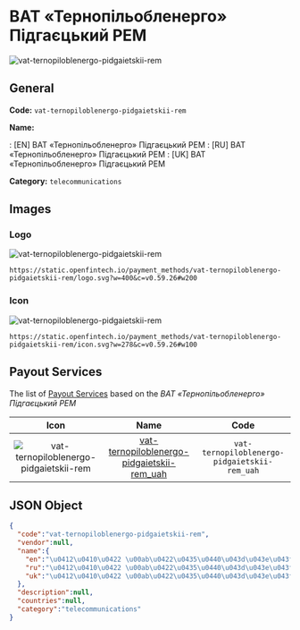 
# ВАТ «Тернопільобленерго» Підгаєцький РЕМ 
![vat-ternopiloblenergo-pidgaietskii-rem](https://static.openfintech.io/payment_methods/vat-ternopiloblenergo-pidgaietskii-rem/logo.svg?w=400&c=v0.59.26#w200)  

## General 
**Code:** `vat-ternopiloblenergo-pidgaietskii-rem` 
 
**Name:** 
 
:	[EN] ВАТ «Тернопільобленерго» Підгаєцький РЕМ 
:	[RU] ВАТ «Тернопільобленерго» Підгаєцький РЕМ 
:	[UK] ВАТ «Тернопільобленерго» Підгаєцький РЕМ 
 
**Category:** `telecommunications` 
 

## Images 

### Logo 
![vat-ternopiloblenergo-pidgaietskii-rem](https://static.openfintech.io/payment_methods/vat-ternopiloblenergo-pidgaietskii-rem/logo.svg?w=400&c=v0.59.26#w200)  

```
https://static.openfintech.io/payment_methods/vat-ternopiloblenergo-pidgaietskii-rem/logo.svg?w=400&c=v0.59.26#w200
```  

### Icon 
![vat-ternopiloblenergo-pidgaietskii-rem](https://static.openfintech.io/payment_methods/vat-ternopiloblenergo-pidgaietskii-rem/icon.svg?w=278&c=v0.59.26#w100)  

```
https://static.openfintech.io/payment_methods/vat-ternopiloblenergo-pidgaietskii-rem/icon.svg?w=278&c=v0.59.26#w100
```  

## Payout Services 
 
The list of [Payout Services](/payout-services/) based on the _ВАТ «Тернопільобленерго» Підгаєцький РЕМ_ 

|Icon|Name|Code| 
|:---:|:---:|:---:| 
|![vat-ternopiloblenergo-pidgaietskii-rem](https://static.openfintech.io/payout_methods/vat-ternopiloblenergo-pidgaietskii-rem/icon.svg?w=278&c=v0.59.26#w40) |[vat-ternopiloblenergo-pidgaietskii-rem_uah](/payout-services/vat-ternopiloblenergo-pidgaietskii-rem_uah/)|`vat-ternopiloblenergo-pidgaietskii-rem_uah`| 
 

## JSON Object 

```json
{
  "code":"vat-ternopiloblenergo-pidgaietskii-rem",
  "vendor":null,
  "name":{
    "en":"\u0412\u0410\u0422 \u00ab\u0422\u0435\u0440\u043d\u043e\u043f\u0456\u043b\u044c\u043e\u0431\u043b\u0435\u043d\u0435\u0440\u0433\u043e\u00bb \u041f\u0456\u0434\u0433\u0430\u0454\u0446\u044c\u043a\u0438\u0439 \u0420\u0415\u041c",
    "ru":"\u0412\u0410\u0422 \u00ab\u0422\u0435\u0440\u043d\u043e\u043f\u0456\u043b\u044c\u043e\u0431\u043b\u0435\u043d\u0435\u0440\u0433\u043e\u00bb \u041f\u0456\u0434\u0433\u0430\u0454\u0446\u044c\u043a\u0438\u0439 \u0420\u0415\u041c",
    "uk":"\u0412\u0410\u0422 \u00ab\u0422\u0435\u0440\u043d\u043e\u043f\u0456\u043b\u044c\u043e\u0431\u043b\u0435\u043d\u0435\u0440\u0433\u043e\u00bb \u041f\u0456\u0434\u0433\u0430\u0454\u0446\u044c\u043a\u0438\u0439 \u0420\u0415\u041c"
  },
  "description":null,
  "countries":null,
  "category":"telecommunications"
}
```  
